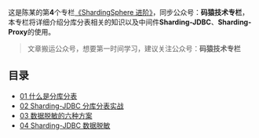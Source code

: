 这是陈某的第**4**个专栏[《ShardingSphere 进阶》](https://mp.weixin.qq.com/mp/appmsgalbum?__biz=MzU3MDAzNDg1MA==&action=getalbum&album_id=2389616635193393153#wechat_redirect)，同步公众号：**码猿技术专栏**，本专栏将详细介绍分库分表相关的知识以及中间件**Sharding-JDBC**、**Sharding-Proxy**的使用。

> 文章搬运公众号，想要第一时间学习，建议关注公众号：**码猿技术专栏**

## 目录
* [01 什么是分库分表](ShardingSphere/01-分库分表.md)
* [02 Sharding-JDBC 分库分表实战](ShardingSphere/02-Sharding-JDBC分库分表.md)
* [03 数据脱敏的六种方案](ShardingSphere/04-数据脱敏6种方案.md)
* [04 Sharding-JDBC 数据脱敏](ShardingSphere/04-Sharding-JDBC数据脱敏.md)



